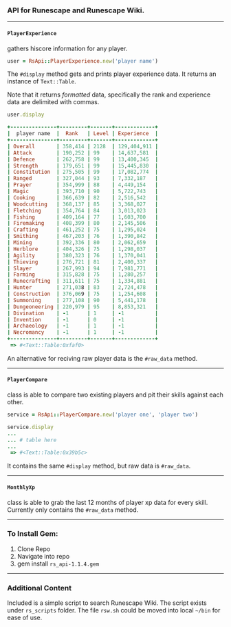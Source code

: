 
### API for Runescape and Runescape Wiki.

---

#### `PlayerExperience`
gathers hiscore information for any player.
```ruby
user = RsApi::PlayerExperience.new('player name')
```

The `#display` method gets and prints player experience data. It returns an instance of `Text::Table`.

Note that it returns _formatted_ data, specifically the rank and experience data are delimited with commas.
```ruby
user.display

+---------------+---------+-------+-------------+
|  player name  |  Rank   | Level | Experience  |
+---------------+---------+-------+-------------+
| Overall       | 358,414 | 2128  | 129,404,911 |
| Attack        | 190,252 | 99    | 14,637,581  |
| Defence       | 262,758 | 99    | 13,400,345  |
| Strength      | 179,651 | 99    | 15,445,830  |
| Constitution  | 275,505 | 99    | 17,082,774  |
| Ranged        | 327,044 | 93    | 7,332,187   |
| Prayer        | 354,999 | 88    | 4,449,154   |
| Magic         | 393,710 | 90    | 5,722,743   |
| Cooking       | 366,639 | 82    | 2,516,542   |
| Woodcutting   | 368,137 | 85    | 3,368,027   |
| Fletching     | 354,764 | 84    | 3,013,023   |
| Fishing       | 409,164 | 77    | 1,603,700   |
| Firemaking    | 408,399 | 80    | 2,145,506   |
| Crafting      | 461,252 | 75    | 1,295,024   |
| Smithing      | 467,203 | 76    | 1,390,842   |
| Mining        | 392,336 | 80    | 2,062,659   |
| Herblore      | 404,326 | 75    | 1,298,037   |
| Agility       | 380,323 | 76    | 1,370,041   |
| Thieving      | 276,721 | 81    | 2,400,337   |
| Slayer        | 267,993 | 94    | 7,981,771   |
| Farming       | 315,828 | 75    | 1,280,257   |
| Runecrafting  | 311,611 | 75    | 1,334,881   |
| Hunter        | 271,038 | 83    | 2,724,478   |
| Construction  | 376,069 | 75    | 1,254,608   |
| Summoning     | 277,108 | 90    | 5,441,178   |
| Dungeoneering | 220,979 | 95    | 8,853,321   |
| Divination    | -1      | 1     | -1          |
| Invention     | -1      | 0     | -1          |
| Archaeology   | -1      | 1     | -1          |
| Necromancy    | -1      | 1     | -1          |
+---------------+---------+-------+-------------+
 => #<Text::Table:0xfaf0>
```
An alternative for reciving raw player data is the `#raw_data` method.

---

#### `PlayerCompare`
class is able to compare two existing players and pit their skills against each other.
```ruby
service = RsApi::PlayerCompare.new('player one', 'player two')

service.display
...
... # table here
...
 => #<Text::Table:0x39b5c>
```

It contains the same `#display` method, but raw data is `#raw_data`.  

---

#### `MonthlyXp`
class is able to grab the last 12 months of player xp data for every skill.
Currently only contains the `#raw_data` method.

---

### To Install Gem:
1. Clone Repo
2. Navigate into repo
3. gem install `rs_api-1.1.4.gem`

---

### Additional Content
Included is a simple script to search Runescape Wiki.
The script exists under `rs_scripts` folder. The file `rsw.sh` could be moved into local `~/bin` for ease of use.
